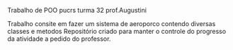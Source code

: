 Trabalho de POO pucrs turma 32 prof.Augustini

Trabalho consite em fazer um sistema de aeroporco contendo diversas classes e metodos
Repositório criado para manter o controle do progresso da atividade a pedido do professor.
